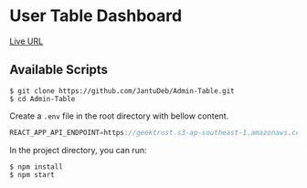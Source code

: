 # User Table Dashboard
[Live URL](https://delightful-horse-b358d3.netlify.app)

## Available Scripts
```shell
$ git clone https://github.com/JantuDeb/Admin-Table.git
$ cd Admin-Table

```
Create a `.env` file in the root directory with bellow content.
```js
REACT_APP_API_ENDPOINT=https://geektrust.s3-ap-southeast-1.amazonaws.com/adminui-problem/members.json
```

In the project directory, you can run: 
```shell
$ npm install
$ npm start

```

